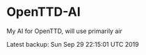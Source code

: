 # OpenTTD-AI
My AI for OpenTTD, will use primarily air

Latest backup: Sun Sep 29 22:15:01 UTC 2019
